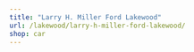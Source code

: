 ```yaml
---
title: "Larry H. Miller Ford Lakewood"
url: /lakewood/larry-h-miller-ford-lakewood/
shop: car
---
```

